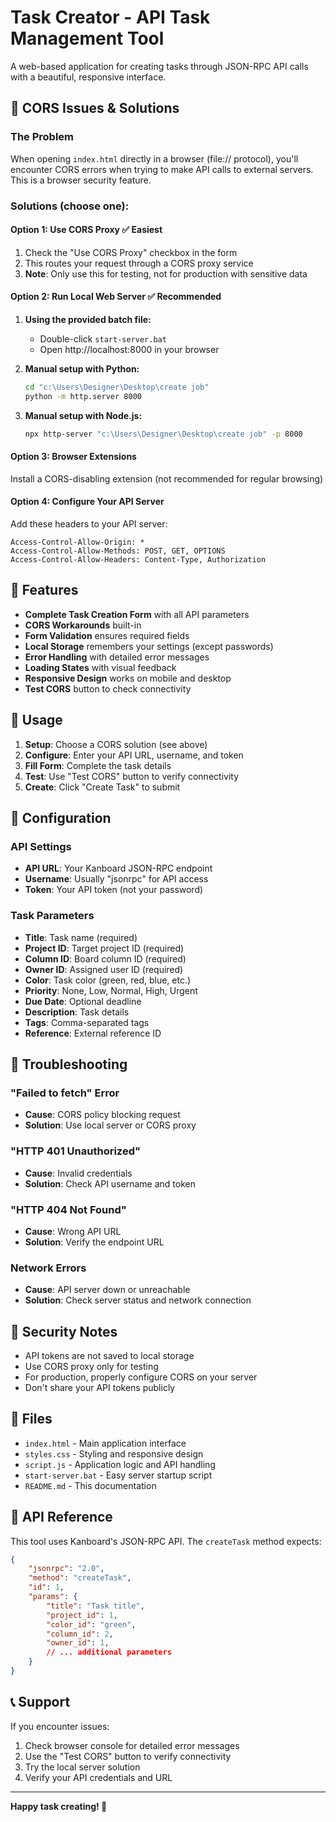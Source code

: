 # Task Creator - API Task Management Tool

A web-based application for creating tasks through JSON-RPC API calls with a beautiful, responsive interface.

## 🚨 CORS Issues & Solutions

### The Problem
When opening `index.html` directly in a browser (file:// protocol), you'll encounter CORS errors when trying to make API calls to external servers. This is a browser security feature.

### Solutions (choose one):

#### Option 1: Use CORS Proxy ✅ Easiest
1. Check the "Use CORS Proxy" checkbox in the form
2. This routes your request through a CORS proxy service
3. **Note**: Only use this for testing, not for production with sensitive data

#### Option 2: Run Local Web Server ✅ Recommended
1. **Using the provided batch file:**
   - Double-click `start-server.bat`
   - Open http://localhost:8000 in your browser

2. **Manual setup with Python:**
   ```bash
   cd "c:\Users\Designer\Desktop\create job"
   python -m http.server 8000
   ```

3. **Manual setup with Node.js:**
   ```bash
   npx http-server "c:\Users\Designer\Desktop\create job" -p 8000
   ```

#### Option 3: Browser Extensions
Install a CORS-disabling extension (not recommended for regular browsing)

#### Option 4: Configure Your API Server
Add these headers to your API server:
```
Access-Control-Allow-Origin: *
Access-Control-Allow-Methods: POST, GET, OPTIONS
Access-Control-Allow-Headers: Content-Type, Authorization
```

## 🎯 Features

- **Complete Task Creation Form** with all API parameters
- **CORS Workarounds** built-in
- **Form Validation** ensures required fields
- **Local Storage** remembers your settings (except passwords)
- **Error Handling** with detailed error messages
- **Loading States** with visual feedback
- **Responsive Design** works on mobile and desktop
- **Test CORS** button to check connectivity

## 📝 Usage

1. **Setup**: Choose a CORS solution (see above)
2. **Configure**: Enter your API URL, username, and token
3. **Fill Form**: Complete the task details
4. **Test**: Use "Test CORS" button to verify connectivity
5. **Create**: Click "Create Task" to submit

## 🔧 Configuration

### API Settings
- **API URL**: Your Kanboard JSON-RPC endpoint
- **Username**: Usually "jsonrpc" for API access
- **Token**: Your API token (not your password)

### Task Parameters
- **Title**: Task name (required)
- **Project ID**: Target project ID (required)
- **Column ID**: Board column ID (required)
- **Owner ID**: Assigned user ID (required)
- **Color**: Task color (green, red, blue, etc.)
- **Priority**: None, Low, Normal, High, Urgent
- **Due Date**: Optional deadline
- **Description**: Task details
- **Tags**: Comma-separated tags
- **Reference**: External reference ID

## 🐛 Troubleshooting

### "Failed to fetch" Error
- **Cause**: CORS policy blocking request
- **Solution**: Use local server or CORS proxy

### "HTTP 401 Unauthorized"
- **Cause**: Invalid credentials
- **Solution**: Check API username and token

### "HTTP 404 Not Found"
- **Cause**: Wrong API URL
- **Solution**: Verify the endpoint URL

### Network Errors
- **Cause**: API server down or unreachable
- **Solution**: Check server status and network connection

## 🔐 Security Notes

- API tokens are not saved to local storage
- Use CORS proxy only for testing
- For production, properly configure CORS on your server
- Don't share your API tokens publicly

## 📁 Files

- `index.html` - Main application interface
- `styles.css` - Styling and responsive design
- `script.js` - Application logic and API handling
- `start-server.bat` - Easy server startup script
- `README.md` - This documentation

## 🚀 API Reference

This tool uses Kanboard's JSON-RPC API. The `createTask` method expects:

```json
{
    "jsonrpc": "2.0",
    "method": "createTask",
    "id": 1,
    "params": {
        "title": "Task title",
        "project_id": 1,
        "color_id": "green",
        "column_id": 2,
        "owner_id": 1,
        // ... additional parameters
    }
}
```

## 📞 Support

If you encounter issues:
1. Check browser console for detailed error messages
2. Use the "Test CORS" button to verify connectivity
3. Try the local server solution
4. Verify your API credentials and URL

---

**Happy task creating! 🎉**
